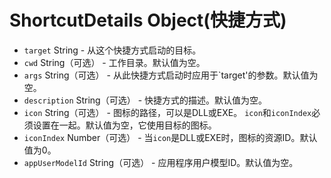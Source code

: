 # ShortcutDetails Object(快捷方式)

* `target` String  - 从这个快捷方式启动的目标。
* `cwd` String（可选） - 工作目录。默认值为空。
* `args` String（可选） - 从此快捷方式启动时应用于`target'的参数。默认值为空。
* `description` String（可选） - 快捷方式的描述。默认值为空。
* `icon` String（可选） - 图标的路径，可以是DLL或EXE。 `icon`和`iconIndex`必须设置在一起。默认值为空，它使用目标的图标。
* `iconIndex` Number（可选） - 当`icon`是DLL或EXE时，图标的资源ID。默认值为0。
* `appUserModelId` String（可选） - 应用程序用户模型ID。默认值为空。